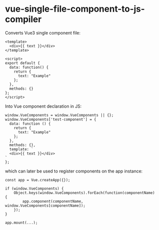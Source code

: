 # vue-single-file-component-to-js-compiler

Converts Vue3 single component file:

```
<template>
  <div>{{ text }}</div>
</template>

<script>
export default {
  data: function() {
    return {
      text: "Example"
    };
  },
  methods: {}
};
</script>
```

Into Vue component declaration in JS:

```
window.VueComponents = window.VueComponents || {};
window.VueComponents['test-component'] = {
  data: function () {
    return {
      text: "Example"
    };
  },
  methods: {},
  template: `
  <div>{{ text }}</div>
`
};
```

which can later be used to register components on the app instance:

```
const app = Vue.createApp({});

if (window.VueComponents) {
    Object.keys(window.VueComponents).forEach(function(componentName) {
        app.component(componentName, window.VueComponents[componentName]);
    });
}

app.mount(...);
```
